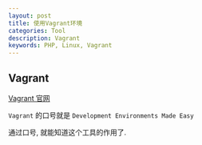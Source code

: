 ```yaml
---
layout: post
title: 使用Vagrant环境
categories: Tool
description: Vagrant
keywords: PHP, Linux, Vagrant
---
```


## Vagrant

[Vagrant 官网](https://www.vagrantup.com/)

`Vagrant` 的口号就是 `Development Environments Made Easy`

通过口号, 就能知道这个工具的作用了.

